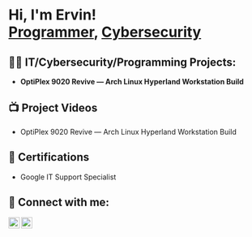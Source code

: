 <h1>Hi, I'm Ervin! <br/><a href="https://github.com/ewardGPT">Programmer</a>, <a href="https://www.linkedin.com/in/ervward/"> Cybersecurity</a></h1>

<h2>👨‍💻 IT/Cybersecurity/Programming Projects:</h2>

- <b>OptiPlex 9020 Revive — Arch Linux Hyperland Workstation Build</b>

<h2>📺 Project Videos</h2>

- OptiPlex 9020 Revive — Arch Linux Hyperland Workstation Build

<h2> 📄 Certifications </h2>

- Google IT Support Specialist

<h2> 🤳 Connect with me:</h2>

[<img align="left" alt="ewardGPT | Twitter" width="22px" src="https://cdn.jsdelivr.net/npm/simple-icons@v3/icons/twitter.svg" />][twitter]
[<img align="left" alt="ervward | LinkedIn" width="22px" src="https://cdn.jsdelivr.net/npm/simple-icons@v3/icons/linkedin.svg" />][linkedin]

[twitter]: https://x.com/ewardGPT
[linkedin]: https://www.linkedin.com/in/ervward/

<!--
**joshmadakor1/joshmadakor1** is a ✨ _special_ ✨ repository because its `README.md` (this file) appears on your GitHub profile.

Here are some ideas to get you started:

- 🔭 I’m currently working on ...
- 🌱 I’m currently learning ...
- 👯 I’m looking to collaborate on ...
- 🤔 I’m looking for help with ...
- 💬 Ask me about ...
- 📫 How to reach me: ...
- 😄 Pronouns: ...
- ⚡ Fun fact: ...
-->
